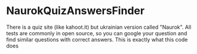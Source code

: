 # NaurokQuizAnswersFinder
There is a quiz site (like kahoot.it) but ukrainian version called "Naurok". All tests are commonly in open source, so you can google your question and find similar questions with correct answers. This is exactly what this code does
